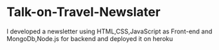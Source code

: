 # Talk-on-Travel-Newslater
I developed a newsletter using HTML,CSS,JavaScript as Front-end and MongoDb,Node.js for backend and deployed it on heroku
